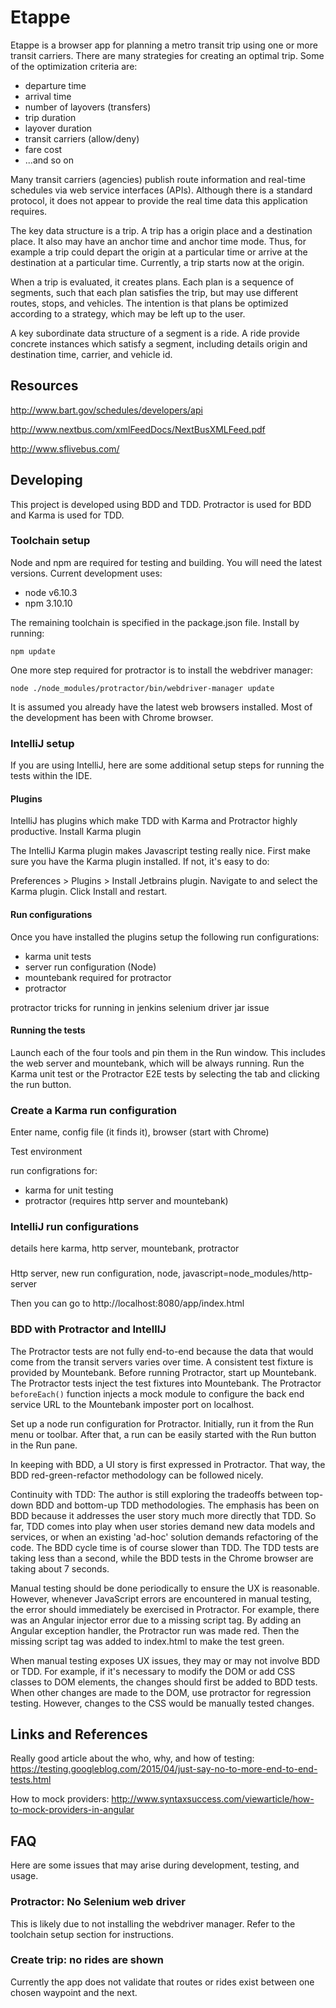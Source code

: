# Etappe

Etappe is a browser app for planning a metro transit trip using one or more
transit carriers. There are many strategies for creating an optimal trip. Some 
of the optimization criteria are:

* departure time
* arrival time
* number of layovers (transfers)
* trip duration
* layover duration
* transit carriers (allow/deny)
* fare cost
* ...and so on

Many transit carriers (agencies) publish route information and real-time
schedules via web service interfaces (APIs). Although there is a standard
protocol, it does not appear to provide the real time data this application
requires.

The key data structure is a trip. A trip has a origin place and a destination
place. It also may have an anchor time and anchor time mode. Thus, for example
a trip could depart the origin at a particular time or arrive at the destination
at a particular time. Currently, a trip starts now at the origin.

When a trip
is evaluated, it creates plans. Each plan is a sequence of segments, such that each
plan satisfies the trip, but may use different routes, stops, and vehicles. The
intention is that plans be optimized according to a strategy, which may be left
up to the user.

A key subordinate data structure of a segment is a ride. A ride provide concrete
instances which satisfy a segment, including details origin and destination time,
carrier, and vehicle id.

## Resources

http://www.bart.gov/schedules/developers/api

http://www.nextbus.com/xmlFeedDocs/NextBusXMLFeed.pdf

http://www.sflivebus.com/

## Developing
This project is developed using BDD and TDD. Protractor is used for BDD and Karma is used for TDD.

### Toolchain setup
Node and npm are required for testing and building. You will need the latest versions. Current development uses:

- node v6.10.3
- npm 3.10.10

The remaining toolchain is specified in the package.json file. Install by running:

``npm update``

One more step required for protractor is to install the webdriver manager:

``node ./node_modules/protractor/bin/webdriver-manager update``

It is assumed you already have the latest web browsers installed. Most of the development has been with Chrome browser.

### IntelliJ setup
If you are using IntelliJ, here are some additional setup steps for running the tests within the IDE.

#### Plugins
IntelliJ has plugins which make TDD with Karma and Protractor highly productive.
Install Karma plugin

The IntelliJ Karma plugin makes Javascript testing really nice. First make sure you have the Karma plugin installed.
If not, it's easy to do:

Preferences > Plugins > Install Jetbrains plugin. Navigate to and select the Karma plugin. Click Install and restart.

#### Run configurations
Once you have installed the plugins setup the following run configurations:

- karma unit tests
- server run configuration (Node)
- mountebank required for protractor
- protractor

protractor tricks for running in jenkins
selenium driver jar issue

#### Running the tests
Launch each of the four tools and pin them in the Run window. This includes the web server and mountebank, which will
be always running. Run the Karma unit test or the Protractor E2E tests by selecting the tab and clicking the run button.

### Create a Karma run configuration
Enter name, config file (it finds it), browser (start with Chrome)

Test environment

run configrations for:

- karma for unit testing
- protractor (requires http server and mountebank)

### IntelliJ run configurations
details here
karma, http server, mountebank, protractor

###

Http server, new run configuration, node, javascript=node_modules/http-server

Then you can go to http://localhost:8080/app/index.html

### BDD with Protractor and IntellIJ

The Protractor tests are not fully end-to-end because the data that would come from the transit servers varies over time.
A consistent test fixture is provided by Mountebank. Before running Protractor, start up Mountebank.
The Protractor tests inject the test fixtures into Mountebank. The Protractor ``beforeEach()`` function injects a mock module to
configure the back end service URL to the Mountebank imposter port on localhost.

Set up a node run configuration for Protractor. Initially, run it from the Run menu or toolbar.
After that, a run can be easily started with the Run button in the Run pane.

In keeping with BDD, a UI story is first expressed in Protractor. That way, the BDD red-green-refactor methodology can
be followed nicely.

Continuity with TDD: The author is still exploring the tradeoffs between top-down BDD and bottom-up TDD methodologies.
The emphasis has been on BDD because it addresses the user story much more directly that TDD. So far, TDD comes into play
when user stories demand new data models and services, or when an existing 'ad-hoc' solution demands refactoring of the
code. The BDD cycle time is of course slower than TDD. The TDD tests are taking less than a second, while the BDD tests
in the Chrome browser are taking about 7 seconds.

Manual testing should be done periodically to ensure the UX is reasonable. However, whenever JavaScript errors are encountered
in manual testing, the error should immediately be exercised in Protractor. For example, there was an Angular injector
error due to a missing script tag. By adding an Angular exception handler, the Protractor run was made red. Then the
missing script tag was added to index.html to make the test green.

When manual testing exposes UX issues, they may or may not involve BDD or TDD. For example, if it's necessary to modify
the DOM or add CSS classes to DOM elements, the changes should first be added to BDD tests. When other changes are made
to the DOM, use protractor for regression testing. However, changes to the CSS would be
manually tested changes.

## Links and References
Really good article about the who, why, and how of testing: https://testing.googleblog.com/2015/04/just-say-no-to-more-end-to-end-tests.html

How to mock providers: http://www.syntaxsuccess.com/viewarticle/how-to-mock-providers-in-angular

## FAQ
Here are some issues that may arise during development, testing, and usage.

### Protractor: No Selenium web driver
This is likely due to not installing the webdriver manager. Refer to the toolchain setup section for instructions.

### Create trip: no rides are shown
Currently the app does not validate that routes or rides exist between one chosen waypoint and the next.
